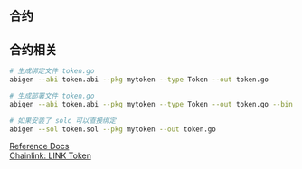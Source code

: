 ## 合约



## 合约相关

```bash
# 生成绑定文件 token.go
abigen --abi token.abi --pkg mytoken --type Token --out token.go

# 生成部署文件 token.go
abigen --abi token.abi --pkg mytoken --type Token --out token.go --bin token.bin
```
```bash
# 如果安装了 solc 可以直接绑定
abigen --sol token.sol --pkg mytoken --out token.go
```

[Reference Docs](https://geth.ethereum.org/docs/dapp/native-bindings)  
[Chainlink: LINK Token](https://cn.etherscan.com/address/0x514910771af9ca656af840dff83e8264ecf986ca#code)  
